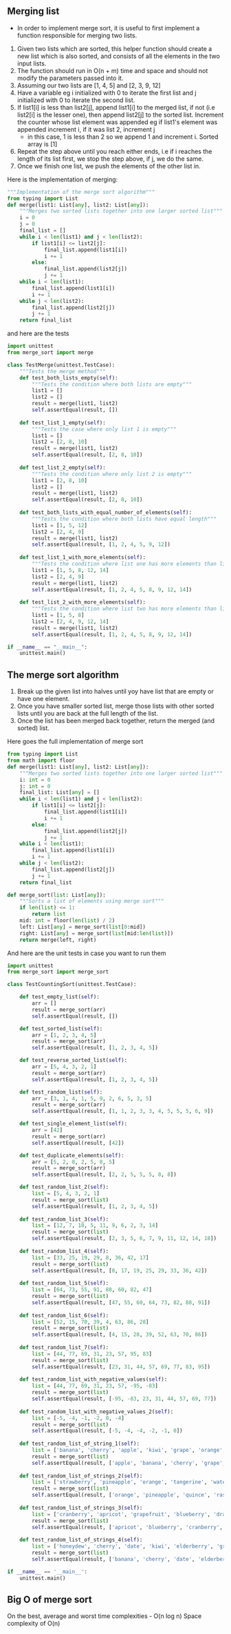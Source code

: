 ## Merging list
- In order to implement merge sort, it is useful to first implement a function responsible for merging two lists.
1. Given two lists which are sorted, this helper function should create a new list which is also sorted, and consists of all the elements in the two input lists.
1. The function should run in O(n + m) time and space and should not modify the parameters passed into it.
1. Assuming our two lists are [1, 4, 5] and [2, 3, 9, 12]
1. Have a variable eg i initialized with 0 to iterate the first list and j initialized with 0 to iterate the second list.
1. If list1[i] is less than list2[j], append list1[i] to the merged list, if not (i.e list2[i] is the lesser one), then append list2[j] to the sorted list. Increment the counter whose list element was appended eg if list1's element was appended increment i, if it was list 2, increment j
    - in this case, 1 is less than 2 so we append 1 and increment i. Sorted array is [1]
1. Repeat the step above until you reach either ends, i.e if i reaches the length of its list first, we stop the step above, if j, we do the same.
1. Once we finish one list, we push the elements of the other list in.

Here is the implementation of merging:
```python
"""Implementation of the merge sort algorithm"""
from typing import List
def merge(list1: List[any], list2: List[any]):
    """Merges two sorted lists together into one larger sorted list"""
    i = 0
    j = 0
    final_list = []
    while i < len(list1) and j < len(list2):
        if list1[i] <= list2[j]:
            final_list.append(list1[i])
            i += 1
        else:
            final_list.append(list2[j])
            j += 1
    while i < len(list1):
        final_list.append(list1[i])
        i += 1
    while j < len(list2):
        final_list.append(list2[j])
        j += 1
    return final_list
```

and here are the tests
```python
import unittest
from merge_sort import merge

class TestMerge(unittest.TestCase):
    """Tests the merge method"""
    def test_both_lists_empty(self):
        """Tests the condition where both lists are empty"""
        list1 = []
        list2 = []
        result = merge(list1, list2)
        self.assertEqual(result, [])
    
    def test_list_1_empty(self):
        """Tests the case where only list 1 is empty"""
        list1 = []
        list2 = [2, 8, 10]
        result = merge(list1, list2)
        self.assertEqual(result, [2, 8, 10])
    
    def test_list_2_empty(self):
        """Tests the condition where only list 2 is empty"""
        list1 = [2, 8, 10]
        list2 = []
        result = merge(list1, list2)
        self.assertEqual(result, [2, 8, 10])
    
    def test_both_lists_with_equal_number_of_elements(self):
        """Tests the condition where both lists have equal length"""
        list1 = [1, 5, 12]
        list2 = [2, 4, 9]
        result = merge(list1, list2)
        self.assertEqual(result, [1, 2, 4, 5, 9, 12])
    
    def test_list_1_with_more_elements(self):
        """Tests the condition where list one has more elements than list 2"""
        list1 = [1, 5, 8, 12, 14]
        list2 = [2, 4, 9]
        result = merge(list1, list2)
        self.assertEqual(result, [1, 2, 4, 5, 8, 9, 12, 14])
    
    def test_list_2_with_more_elements(self):
        """Tests the condition where list two has more elements than list 1"""
        list1 = [1, 5, 8]
        list2 = [2, 4, 9, 12, 14]
        result = merge(list1, list2)
        self.assertEqual(result, [1, 2, 4, 5, 8, 9, 12, 14])

if __name__ == "__main__":
    unittest.main()
```

## The merge sort algorithm
1. Break up the given list into halves until yoy have list that are empty or have one element.
1. Once you have smaller sorted list, merge those lists with other sorted lists until you are back at the full length of the list.
1. Once the list has been merged back together, return the merged (and sorted) list.

Here goes the full implementation of merge sort
```python
from typing import List
from math import floor
def merge(list1: List[any], list2: List[any]):
    """Merges two sorted lists together into one larger sorted list"""
    i: int = 0
    j: int = 0
    final_list: List[any] = []
    while i < len(list1) and j < len(list2):
        if list1[i] <= list2[j]:
            final_list.append(list1[i])
            i += 1
        else:
            final_list.append(list2[j])
            j += 1
    while i < len(list1):
        final_list.append(list1[i])
        i += 1
    while j < len(list2):
        final_list.append(list2[j])
        j += 1
    return final_list

def merge_sort(list: List[any]):
    """Sorts a list of elements using merge sort"""
    if len(list) <= 1:
        return list
    mid: int = floor(len(list) / 2)
    left: List[any] = merge_sort(list[0:mid])
    right: List[any] = merge_sort(list[mid:len(list)])
    return merge(left, right)
```

And here are the unit tests in case you want to run them
```py
import unittest
from merge_sort import merge_sort

class TestCountingSort(unittest.TestCase):

    def test_empty_list(self):
        arr = []
        result = merge_sort(arr)
        self.assertEqual(result, [])

    def test_sorted_list(self):
        arr = [1, 2, 3, 4, 5]
        result = merge_sort(arr)
        self.assertEqual(result, [1, 2, 3, 4, 5])

    def test_reverse_sorted_list(self):
        arr = [5, 4, 3, 2, 1]
        result = merge_sort(arr)
        self.assertEqual(result, [1, 2, 3, 4, 5])

    def test_random_list(self):
        arr = [3, 1, 4, 1, 5, 9, 2, 6, 5, 3, 5]
        result = merge_sort(arr)
        self.assertEqual(result, [1, 1, 2, 3, 3, 4, 5, 5, 5, 6, 9])

    def test_single_element_list(self):
        arr = [42]
        result = merge_sort(arr)
        self.assertEqual(result, [42])

    def test_duplicate_elements(self):
        arr = [5, 2, 8, 2, 5, 8, 5]
        result = merge_sort(arr)
        self.assertEqual(result, [2, 2, 5, 5, 5, 8, 8])

    def test_random_list_2(self):
        list = [5, 4, 3, 2, 1]
        result = merge_sort(list)
        self.assertEqual(result, [1, 2, 3, 4, 5])
    
    def test_random_list_3(self):
        list = [12, 7, 18, 5, 11, 9, 6, 2, 3, 14]
        result = merge_sort(list)
        self.assertEqual(result, [2, 3, 5, 6, 7, 9, 11, 12, 14, 18])
    
    def test_random_list_4(self):
        list = [33, 25, 19, 29, 8, 36, 42, 17]
        result = merge_sort(list)
        self.assertEqual(result, [8, 17, 19, 25, 29, 33, 36, 42])
    
    def test_random_list_5(self):
        list = [64, 73, 55, 91, 88, 60, 82, 47]
        result = merge_sort(list)
        self.assertEqual(result, [47, 55, 60, 64, 73, 82, 88, 91])
    
    def test_random_list_6(self):
        list = [52, 15, 70, 39, 4, 63, 86, 28]
        result = merge_sort(list)
        self.assertEqual(result, [4, 15, 28, 39, 52, 63, 70, 86])
    
    def test_random_list_7(self):
        list = [44, 77, 69, 31, 23, 57, 95, 83]
        result = merge_sort(list)
        self.assertEqual(result, [23, 31, 44, 57, 69, 77, 83, 95])
    
    def test_random_list_with_negative_values(self):
        list = [44, 77, 69, 31, 23, 57, -95, -83]
        result = merge_sort(list)
        self.assertEqual(result, [-95, -83, 23, 31, 44, 57, 69, 77])
    
    def test_random_list_with_negative_values_2(self):
        list = [-5, -4, -1, -2, 0, -4]
        result = merge_sort(list)
        self.assertEqual(result, [-5, -4, -4, -2, -1, 0])
    
    def test_random_list_of_string_1(self):
        list = ['banana', 'cherry', 'apple', 'kiwi', 'grape', 'orange', 'pear', 'watermelon']
        result = merge_sort(list)
        self.assertEqual(result, ['apple', 'banana', 'cherry', 'grape', 'kiwi', 'orange', 'pear', 'watermelon'])
    
    def test_random_list_of_strings_2(self):
        list = ['strawberry', 'pineapple', 'orange', 'tangerine', 'watermelon', 'quince', 'raspberry']
        result = merge_sort(list)
        self.assertEqual(result, ['orange', 'pineapple', 'quince', 'raspberry', 'strawberry', 'tangerine', 'watermelon'])
    
    def test_random_list_of_strings_3(self):
        list = ['cranberry', 'apricot', 'grapefruit', 'blueberry', 'dragonfruit', 'fig']
        result = merge_sort(list)
        self.assertEqual(result, ['apricot', 'blueberry', 'cranberry', 'dragonfruit', 'fig', 'grapefruit'])
    
    def test_random_list_of_strings_4(self):
        list = ['honeydew', 'cherry', 'date', 'kiwi', 'elderberry', 'grape', 'banana']
        result = merge_sort(list)
        self.assertEqual(result, ['banana', 'cherry', 'date', 'elderberry', 'grape', 'honeydew', 'kiwi'])

if __name__ == '__main__':
    unittest.main()
```

## Big O of merge sort
On the best, average and worst time complexities - O(n log n)
Space complexity of O(n)